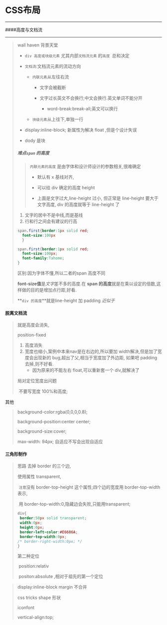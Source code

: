 # CSS布局

---



####高度与文档流

---

> wall haven 背景天堂
>
> - `div 高度或块级元素` 尤其内部`文档流元素` 的`高度 `总和决定
>
> - `文档流`:文档流元素的流动方向
>
>   - `内联元素`从左往右流
>
>     - 文字会被截断
>
>     - 文字过长英文不会换行;中文会换行.英文单词不能分开
>
>       - word-break:break-all;英文可以换行
>
>         
>
>   - `块级元素`从上往下,单独一行
>
> - display:inline-block;  新属性为解决 float ,但是个设计失误
> - dody 是块
>
> ##### *难点*`span` 的高度
>
> > `内联元素的高度`  是由字体和设计师设计的参数相关,很难确定
> >
> > - 默认有 x 基线对齐,
> >
> > - 可以给 div 确定的高度 height
> >
> > - 上面是文字过大,line-height 过小, 但正常是 line-height 要大于文字高度,  div 的高度就等于 line-height 了
> >
> >   
>
> 1. 文字的居中不是中线,而是基线
> 2.  行和行之间会有建议的行高
>
> ```css
> span.first{border:1px solid red;
> 	font-size:100px
> 	}
> 
> span.first{border:1px solid red;
> 	font-size:100px;
> 	font-family:Tahome;
> }
> 
> ```
>
> 区别:因为字体不懂,所以二者的span 高度不同
>
> **font-size值**是*文字*差不多的高度.在 **span 的高度**就是在乘以设定的倍数,这样做的目的是增加点行距,好看.
>
> **`div 的高度`**就是line-height 加 padding   *近似于*
>
> 

#### 脱离文档流

> 就是高度会消失,
>
>  position-fixed
>
> 1. 高度消失
> 2. 宽度也缩小,案例中本来nav是在右边的,所以要加 width解决,但是加了宽度会出现新的 bug,超出了父,相当于宽度加了外边距,  如果吧 padding 去掉,则不好看.
>    - 因为原来的不能左右 float,可以重新套一个 div,就解决了
>
> 局对定位宽度出问题
>
> ​    不要写宽度 100%和高度;

其他

> background-color:rgba(0,0,0,0.8);
>
> background-position:center center;
>
>   background-size:cover;
>
> max-width: 94px;  自适应不写会出现自适应

#### 三角形制作

>思路 去掉 border 的三个边,
>
> 	使用属性 transparent,
>
>​        `注意`没有 border-top-height 这个属性;四个边的宽度用 border-top-width 表示,
>
>​	   用 border-top-width:0,隐藏边会失败,只能用transparent;
>
>```css
>div{
>  border:50px solid transparent;
>  width:0px;
>  height:0px; 
>  border-left-color:#E6686A;
>  border-top-width:0px;
> /* border-right-width:0px; */
>}
>```
>
>第二种定位
>
>​    position:relativ
>
>​    positon:absolute ,相对于祖先的第一个定位
>
>

>display:inline-block  margin 不合并
>
>css tricks shape  形状
>
>iconfont 
>
>vertical-align:top;



